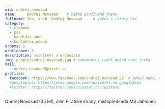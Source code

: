 ```yaml
---
uid: ondrej.novosad
name:     Ondřej Novosad   	# běžně používáné jméno
fullname: Ing. arch. Ondřej Novosad   	# jméno s tituly etc.
category:
  - clenove
  - pms
  - kandidat-obec
  - kontaktni_osoba
ordpms: 5
ordclenove: 5
description: architekt a urbanista
img: people/ondrej-novosad.jpg # zakomentuj radek dokud není fotka
mail:
  - ondrej.novosad@pirati.cz
profiles:
  facebook: https://www.facebook.com/ondrej.novosad.52  # pokud nema, staci smazat tuto radku
  #googleplus: https://plus.google.com/+uzivatel.na.googleplus
  #twitter: https://twitter.com/uzivatel.na.twitteru
---
```


Ondřej Novosad (35 let), člen Pirátské strany, místopředseda MS Jablonec


